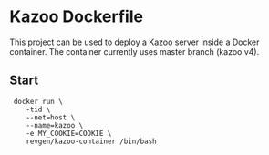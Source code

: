 Kazoo Dockerfile
================

This project can be used to deploy a Kazoo server inside a Docker container.
The container currently uses master branch (kazoo v4).

## Start

```
 docker run \
    -tid \
    --net=host \ 
    --name=kazoo \
    -e MY_COOKIE=COOKIE \
    revgen/kazoo-container /bin/bash
``` 


